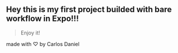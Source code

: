 ## Hey this is my first project builded with bare workflow in Expo!!!


> Enjoy it!

made with ♡ by Carlos Daniel